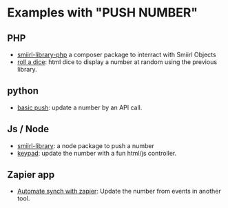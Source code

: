 
# Examples with "PUSH NUMBER"

## PHP

- [smiirl-library-php](https://packagist.org/packages/smiirl/smiirl-library-php) 
a composer package to interract with Smiirl Objects
- [roll a dice](/samples/php/dice): html dice to display a number at random using the previous library.


## python
- [basic push](/samples/python/basic_push): update a number by an API call. 

## Js / Node                                
- [smiirl-library](https://www.npmjs.com/package/@smiirl/smiirl-library-js): 
a node package to push a number
- [keypad](/samples/js/keypad): update the number with a fun html/js controller.


## Zapier app
- [Automate synch with zapier](/samples/zapier): Update the number from events in another tool.
